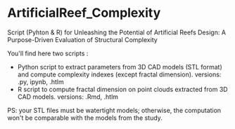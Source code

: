 # ArtificialReef_Complexity
Script (Pyhton &amp; R) for Unleashing the Potential of Artificial Reefs Design:  A Purpose-Driven Evaluation of Structural Complexity

You'll find here two scripts :
* Python script to extract parameters from 3D CAD models (STL format) and compute complexity indexes (except fractal dimension).
  versions: .py, ipynb, .htlm
* R script to compute fractal dimension on point clouds extracted from 3D CAD models.
versions: .Rmd, .htlm

PS: your STL files must be watertight models; otherwise, the computation won't be comparable with the models from the study.
